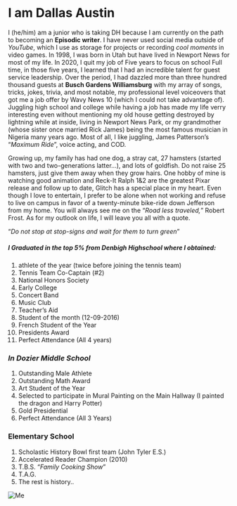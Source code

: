 # I am Dallas Austin

I (he/him) am a junior who is taking DH because I am currently on the path to becoming an **Episodic writer**. I have never used social media outside of _YouTube_, which I use as storage for projects or recording _cool moments_ in video games. In 1998, I was born in Utah but have lived in Newport News for most of my life. In 2020, I quit my job of Five years to focus on school Full time, in those five years, I learned that I had an incredible talent for guest service leadership. Over the period, I had dazzled more than three hundred thousand guests at **Busch Gardens Williamsburg** with my array of songs, tricks, jokes, trivia, and most notable, my professional level voiceovers that got me a job offer by Wavy News 10 (which I could not take advantage of).  Juggling high school and college while having a job has made my life verry interesting even without mentioning my old house getting destroyed by lightning while at inside, living in Newport News Park, or my grandmother (whose sister once married Rick James) being the most famous musician in Nigeria many years ago. Most of all, I like juggling, James Patterson’s “_Maximum Ride_”, voice acting, and COD.   

Growing up, my family has had one dog, a stray cat, 27 hamsters (started with two and two-generations latter…), and lots of goldfish. Do not raise 25 hamsters, just give them away when they grow hairs. One hobby of mine is watching good animation and Reck-It Ralph 1&2 are the greatest Pixar release and follow up to date, Glitch has a special place in my heart. Even though I love to entertain, I prefer to be alone when not working and refuse to live on campus in favor of a twenty-minute bike-ride down Jefferson from my home. You will always see me on the “_Road less traveled,_” Robert Frost.   As for my outlook on life, I will leave you all with a quote.  

“_Do not stop at stop-signs and wait for them to turn green_”       

##### I Graduated in the top 5% from **_Denbigh Highschool_** where I obtained:  

1.	  athlete of the year (twice before joining the tennis team) 
2.	  Tennis Team Co-Captain (#2) 
3.	  National Honors Society 
4.	  Early College 
5.	  Concert Band
6.	  Music Club
7.	  Teacher’s Aid
8.	  Student of the month (12-09-2016)  
9.	  French Student of the Year  
10.	  Presidents Award
11.	  Perfect Attendance (All 4 years)  
### **_In Dozier Middle School_**  
1.	  Outstanding Male Athlete 
2.	  Outstanding Math Award
3.	  Art Student of the Year
4.	  Selected to participate in Mural Painting on the Main Hallway (I painted the dragon and Harry Potter)
5.	  Gold Presidential 
6.	  Perfect Attendance (All 3 Years)  
### **Elementary School** 
1.	  Scholastic History Bowl first team (John Tyler E.S.)
2.	  Accelerated Reader Champion (2010)
3.	  T.B.S. “_Family Cooking Show_”
4.	  T.A.G.
5.	  The rest is history..

![Me](https://raw.githubusercontent.com/DallasAustin/The-Dallas-Chronicles-/main/images/Dallas.jpg)  
